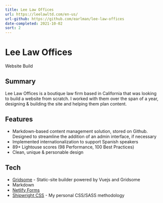 ```yaml
---
title: Lee Law Offices
url: https://leelawltd.com/en-us/
url-github: https://github.com/earlman/lee-law-offices
date-completed: 2021-10-02
sort: 2
---
```


# Lee Law Offices

Website Build

## Summary

Lee Law Offices is a boutique law firm based in California that was looking to build a website from scratch. I worked with them over the span of a year, designing & building the site and helping them plan content.

## Features

- Markdown-based content management solution, stored on Github. Designed to streamline the addition of an admin interface, if necessary
- Implemented internationalization to support Spanish speakers
- 89+ Lightouse scores (98 Performance, 100 Best Practices)
- Clean, unique & personable design

## Tech

- [Gridsome](https://gridsome.org/) - Static-site builder powered by Vuejs and Gridsome
- Markdown
- [Netlify Forms](https://www.netlify.com/products/forms/)
- [Shipwright CSS](../../work/shipwright-css) - My personal CSS/SASS methodology
